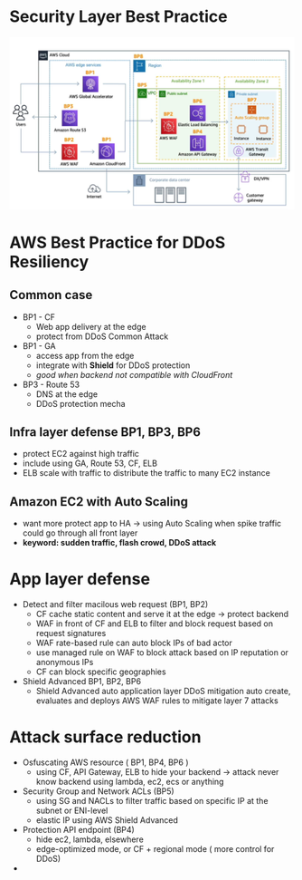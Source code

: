 # Security Layer Best Practice

![image.png](AWS%20Solution%20Architect/SAA-C03%20Notes/Security%20Layer%20Best%20Practice%2018cd3d175d2380ab9a3eec9c064c9f68/image.png)

# AWS Best Practice for DDoS Resiliency

## Common case

- BP1 - CF
    - Web app delivery at the edge
    - protect from DDoS Common Attack
- BP1 - GA
    - access app from the edge
    - integrate with **Shield** for DDoS protection
    - *good when backend not compatible with CloudFront*
- BP3 - Route 53
    - DNS at the edge
    - DDoS protection mecha

## Infra layer defense BP1, BP3, BP6

- protect EC2 against high traffic
- include using GA, Route 53, CF, ELB
- ELB scale with traffic to distribute the traffic to many EC2 instance

## Amazon EC2 with Auto Scaling

- want more protect app to HA → using Auto Scaling when spike traffic could go through all front layer
- **keyword: sudden traffic, flash crowd, DDoS attack**

# App layer defense

- Detect and filter macilous web request (BP1, BP2)
    - CF cache static content and serve it at the edge → protect backend
    - WAF in front of CF and ELB to filter and block request based on request signatures
    - WAF rate-based rule can auto block IPs of bad actor
    - use managed rule on WAF to block attack based on IP reputation or anonymous IPs
    - CF can block specific geographies
- Shield Advanced BP1, BP2, BP6
    - Shield Advanced auto application layer DDoS mitigation auto create, evaluates and deploys AWS WAF rules to mitigate layer 7 attacks

# Attack surface reduction

- Osfuscating AWS resource ( BP1, BP4, BP6 )
    - using CF, API Gateway, ELB to hide your backend → attack never know backend using lambda, ec2, ecs or anything
- Security Group and Network ACLs (BP5)
    - using SG and NACLs to filter traffic based on specific IP at the subnet or ENI-level
    - elastic IP using AWS Shield Advanced
- Protection API endpoint (BP4)
    - hide ec2, lambda, elsewhere
    - edge-optimized mode, or CF + regional mode ( more control for DDoS)
-